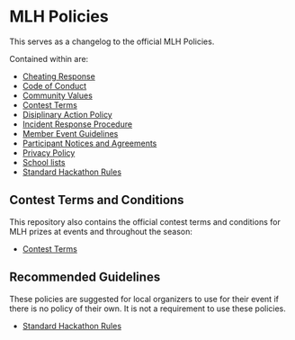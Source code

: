 # MLH Policies

This serves as a changelog to the official MLH Policies.

Contained within are:

-   [Cheating Response](cheating-response.md)
-   [Code of Conduct](code-of-conduct.md)
-   [Community Values](community-values.md)
-   [Contest Terms](contest-terms.md)
-   [Disiplinary Action Policy](disciplinary-action.md)
-   [Incident Response Procedure](incident-response.md)
-   [Member Event Guidelines](member-event-guidelines.md)
-   [Participant Notices and Agreements](participant-notices-and-agreements.md)
-   [Privacy Policy](privacy-policy.md)
-   [School lists](schools.csv)
-   [Standard Hackathon Rules](standard-hackathon-rules.md)

## Contest Terms and Conditions

This repository also contains the official contest terms and conditions for MLH prizes at events and throughout the season:

-   [Contest Terms](contest-terms.md)

## Recommended Guidelines

These policies are suggested for local organizers to use for their event if there is no policy of their own. It is not a requirement to use these policies.

-   [Standard Hackathon Rules](standard-hackathon-rules.md)
